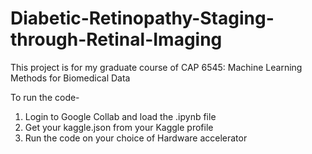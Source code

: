 # Diabetic-Retinopathy-Staging-through-Retinal-Imaging
This project is for my graduate course of CAP 6545: Machine Learning Methods for Biomedical Data

To run the code-
1. Login to Google Collab and load the .ipynb file
2. Get your kaggle.json from your Kaggle profile
3. Run the code on your choice of Hardware accelerator
